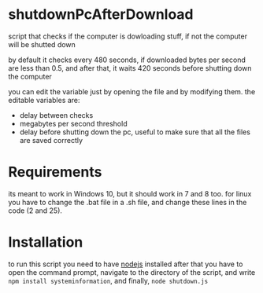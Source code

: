 # shutdownPcAfterDownload
script that checks if the computer is dowloading stuff, if not the computer will be shutted down

by default it checks every 480 seconds, if downloaded bytes per second are less than 0.5, and after that, it waits 420 seconds before shutting down the computer

you can edit the variable just by opening the file and by modifying them.
the editable variables are:
 - delay between checks
 - megabytes per second threshold
 - delay before shutting down the pc, useful to make sure that all the files are saved correctly


# Requirements
its meant to work in Windows 10, but it should work in 7 and 8 too.
for linux you have to change the .bat file in a .sh file, and change these lines in the code (2 and 25).


# Installation
to run this script you need to have [nodejs](https://nodejs.org/en/download/) installed
after that you have to open the command prompt, navigate to the directory of the script, and write `npm install systeminformation`, and finally, `node shutdown.js`
